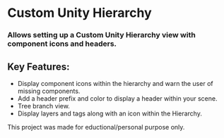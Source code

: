 # Custom Unity Hierarchy
### Allows setting up a Custom Unity Hierarchy view with component icons and headers.

## Key Features:
- Display component icons within the hierarchy and warn the user of missing components.
- Add a header prefix and color to display a header within your scene.
- Tree branch view.
- Display layers and tags along with an icon within the Hierarchy.

This project was made for eductional/personal purpose only.
